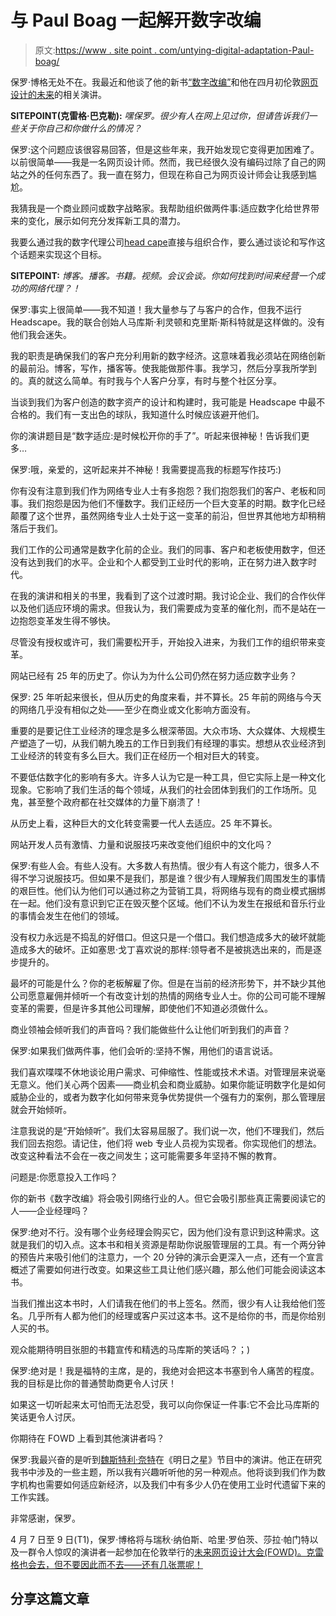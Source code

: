 # 与 Paul Boag 一起解开数字改编

> 原文:[https://www . site point . com/untying-digital-adaptation-Paul-boag/](https://www.sitepoint.com/untying-digital-adaptation-paul-boag/)

保罗·博格无处不在。我最近和他谈了他的新书[“数字改编”](http://www.digital-adaptation.com/)和他在四月初伦敦[网页设计的未来](http://futureofwebdesign.com/london-2014/)的相关演讲。

**SITEPOINT(克雷格·巴克勒):** *嘿保罗。很少有人在网上见过你，但请告诉我们一些关于你自己和你做什么的情况？*

保罗:这个问题应该很容易回答，但是这些年来，我开始发现它变得更加困难了。以前很简单——我是一名网页设计师。然而，我已经很久没有编码过除了自己的网站之外的任何东西了。我一直在努力，但现在称自己为网页设计师会让我感到尴尬。

我猜我是一个商业顾问或数字战略家。我帮助组织做两件事:适应数字化给世界带来的变化，展示如何充分发挥新工具的潜力。

我要么通过我的数字代理公司[head cape](http://www.headscape.co.uk/)直接与组织合作，要么通过谈论和写作这个话题来实现这个目标。

**SITEPOINT:** *博客。播客。书籍。视频。会议会谈。你如何找到时间来经营一个成功的网络代理？！*

保罗:事实上很简单——我不知道！我大量参与了与客户的合作，但我不运行 Headscape。我的联合创始人马库斯·利灵顿和克里斯·斯科特就是这样做的。没有他们我会迷失。

我的职责是确保我们的客户充分利用新的数字经济。这意味着我必须站在网络创新的最前沿。博客，写作，播客等。使我能做那件事。我学习，然后分享我所学到的。真的就这么简单。有时我与个人客户分享，有时与整个社区分享。

当谈到我们为客户创造的数字资产的设计和构建时，我可能是 Headscape 中最不合格的。我们有一支出色的球队，我知道什么时候应该避开他们。

你的演讲题目是“数字适应:是时候松开你的手了”。听起来很神秘！告诉我们更多…

保罗:哦，亲爱的，这听起来并不神秘！我需要提高我的标题写作技巧:)

你有没有注意到我们作为网络专业人士有多抱怨？我们抱怨我们的客户、老板和同事。我们抱怨是因为他们不懂数字。我们正经历一个巨大变革的时期。数字化已经颠覆了这个世界，虽然网络专业人士处于这一变革的前沿，但世界其他地方却稍稍落后于我们。

我们工作的公司通常是数字化前的企业。我们的同事、客户和老板使用数字，但还没有达到我们的水平。企业和个人都受到工业时代的影响，正在努力进入数字时代。

在我的演讲和相关的书里，我看到了这个过渡时期。我讨论企业、我们的合作伙伴以及他们适应环境的需求。但我认为，我们需要成为变革的催化剂，而不是站在一边抱怨变革发生得不够快。

尽管没有授权或许可，我们需要松开手，开始投入进来，为我们工作的组织带来变革。

网站已经有 25 年的历史了。你认为为什么公司仍然在努力适应数字业务？

保罗: 25 年听起来很长，但从历史的角度来看，并不算长。25 年前的网络与今天的网络几乎没有相似之处——至少在商业或文化影响方面没有。

重要的是要记住工业经济的理念是多么根深蒂固。大众市场、大众媒体、大规模生产塑造了一切，从我们朝九晚五的工作日到我们有经理的事实。想想从农业经济到工业经济的转变有多么巨大。我们正在经历一个相对巨大的转变。

不要低估数字化的影响有多大。许多人认为它是一种工具，但它实际上是一种文化现象。它影响了我们生活的每个领域，从我们的社会团体到我们的工作场所。见鬼，甚至整个政府都在社交媒体的力量下崩溃了！

从历史上看，这种巨大的文化转变需要一代人去适应。25 年不算长。

网站开发人员有激情、力量和说服技巧来改变他们组织中的文化吗？

保罗:有些人会。有些人没有。大多数人有热情。很少有人有这个能力，很多人不得不学习说服技巧。但如果不是我们，那是谁？很少有人理解我们周围发生的事情的艰巨性。他们认为他们可以通过称之为营销工具，将网络与现有的商业模式捆绑在一起。他们没有意识到它正在毁灭整个区域。他们不认为发生在报纸和音乐行业的事情会发生在他们的领域。

没有权力永远是不捣乱的好借口。但这只是一个借口。我们想造成多大的破坏就能造成多大的破坏。正如塞思·戈丁喜欢说的那样:领导者不是被挑选出来的，而是逐步提升的。

最坏的可能是什么？你的老板解雇了你。但是在当前的经济形势下，并不缺少其他公司愿意雇佣并倾听一个有改变计划的热情的网络专业人士。你的公司可能不理解变革的需要，但是许多其他公司理解，即使他们不知道必须做什么。

商业领袖会倾听我们的声音吗？我们能做些什么让他们听到我们的声音？

保罗:如果我们做两件事，他们会听的:坚持不懈，用他们的语言说话。

我们喜欢喋喋不休地谈论用户需求、可伸缩性、性能或技术术语。对管理层来说毫无意义。他们关心两个因素——商业机会和商业威胁。如果你能证明数字化是如何威胁企业的，或者为数字化如何带来竞争优势提供一个强有力的案例，那么管理层就会开始倾听。

注意我说的是“开始倾听”。我们太容易屈服了。我们说一次，他们不理我们，然后我们回去抱怨。请记住，他们将 web 专业人员视为实现者。你实现他们的想法。改变这种看法不会在一夜之间发生；这可能需要多年坚持不懈的教育。

问题是:你愿意投入工作吗？

你的新书《数字改编》将会吸引网络行业的人。但它会吸引那些真正需要阅读它的人——企业经理吗？

保罗:绝对不行。没有哪个业务经理会购买它，因为他们没有意识到这种需求。这就是我们的切入点。这本书和相关资源是帮助你说服管理层的工具。有一个两分钟的预告片来吸引他们的注意力，一个 20 分钟的演示会更深入一点，还有一个宣言概述了需要如何进行改变。如果这些工具让他们感兴趣，那么他们可能会阅读这本书。

当我们推出这本书时，人们请我在他们的书上签名。然而，很少有人让我给他们签名。几乎所有人都为他们的经理或客户买过这本书。这不是给你的书，而是你给别人买的书。

观众能期待明目张胆的书籍宣传和精选的马库斯的笑话吗？；)

保罗:绝对是！我是福特的主席，是的，我绝对会把这本书塞到令人痛苦的程度。我的目标是比你的普通赞助商更令人讨厌！

如果这一切听起来太可怕而无法忍受，我可以向你保证一件事:它不会比马库斯的笑话更令人讨厌。

你期待在 FOWD 上看到其他演讲者吗？

保罗:我最兴奋的是听到[魏斯特利·奈特](http://futureofwebdesign.com/london-2014/speakers#westley-knight)在《明日之星》节目中的演讲。他正在研究我书中涉及的一些主题，所以我有兴趣听听他的另一种观点。他将谈到我们作为数字机构也需要如何适应新经济，以及我们中有多少人仍在使用工业时代遗留下来的工作实践。

非常感谢，保罗。

4 月 7 日至 9 日(T1)，保罗·博格将与瑞秋·纳伯斯、哈里·罗伯茨、莎拉·帕门特以及一群令人惊叹的演讲者一起参加在伦敦举行的[未来网页设计大会(FOWD)。克雷格也会去，但不要因此而不去——还有几张票呢！](http://futureofwebdesign.com/london-2014/speakers "Future of the Web")

## 分享这篇文章